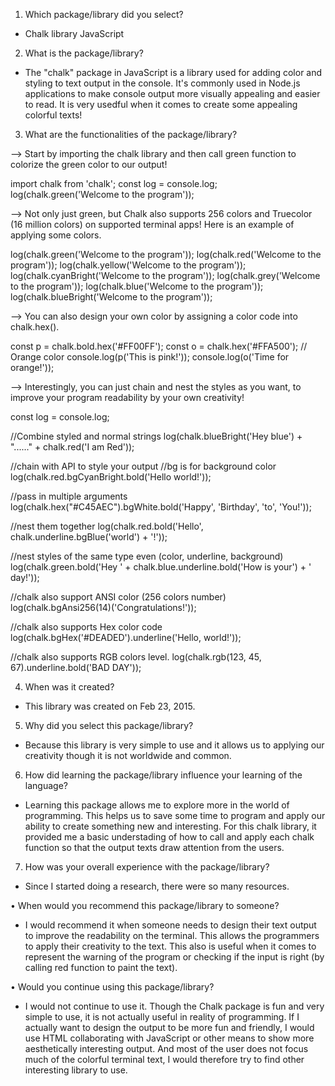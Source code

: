 1. Which package/library did you select?
- Chalk library JavaScript
  
2. What is the package/library?
- The "chalk" package in JavaScript is a library used for adding color and styling to text output in the console. It's commonly used in Node.js applications to make console output more visually appealing and easier to read. It is very usedful when it comes to create some appealing colorful texts!
 
3. What are the functionalities of the package/library?
  
--> Start by importing the chalk library and then call green function to colorize the green color to our output! 


import chalk from 'chalk';
const log = console.log;
log(chalk.green('Welcome to the program'));


--> Not only just green, but Chalk also supports 256 colors and Truecolor (16 million colors) on supported terminal apps! Here is an example of applying some colors.


log(chalk.green('Welcome to the program'));
log(chalk.red('Welcome to the program'));
log(chalk.yellow('Welcome to the program'));
log(chalk.cyanBright('Welcome to the program'));
log(chalk.grey('Welcome to the program'));
log(chalk.blue('Welcome to the program'));
log(chalk.blueBright('Welcome to the program'));


--> You can also design your own color by assigning a color code into chalk.hex(<color code>).


const p = chalk.bold.hex('#FF00FF');
const o = chalk.hex('#FFA500'); // Orange color
console.log(p('This is pink!'));
console.log(o('Time for orange!'));


--> Interestingly, you can just chain and nest the styles as you want, to improve your program readability by your own creativity!


const log = console.log;

//Combine styled and normal strings
log(chalk.blueBright('Hey blue') + "......" + chalk.red('I am Red'));

//chain with API to style your output
//bg is for background color
log(chalk.red.bgCyanBright.bold('Hello world!'));

//pass in multiple arguments
log(chalk.hex("#C45AEC").bgWhite.bold('Happy', 'Birthday', 'to', 'You!'));

//nest them together
log(chalk.red.bold('Hello', chalk.underline.bgBlue('world') + '!'));

//nest styles of the same type even (color, underline, background)
log(chalk.green.bold('Hey ' + chalk.blue.underline.bold('How is your') + ' day!'));

//chalk also support ANSI color (256 colors number)
log(chalk.bgAnsi256(14)('Congratulations!'));

//chalk also supports Hex color code
log(chalk.bgHex('#DEADED').underline('Hello, world!'));

//chalk also supports RGB colors level.
log(chalk.rgb(123, 45, 67).underline.bold('BAD DAY'));


4. When was it created?
- This library was created on Feb 23, 2015.

5. Why did you select this package/library? 
- Because this library is very simple to use and it allows us to applying our creativity though it is not worldwide and common.

6. How did learning the package/library influence your learning of the language? 
- Learning this package allows me to explore more in the world of programming. This helps us to save some time to program and apply our ability to create something new and interesting. For this chalk library, it provided me a basic understading of how to call and apply each chalk function so that the output texts draw attention from the users. 

7. How was your overall experience with the package/library?
- Since I started doing a research, there were so many resources.

• When would you recommend this package/library to someone?
- I would recommend it when someone needs to design their text output to improve the readability on the terminal. This allows the programmers to apply their creativity to the text. This also is useful when it comes to represent the warning of the program or checking if the input is right (by calling red function to paint the text).

• Would you continue using this package/library? 
- I would not continue to use it. Though the Chalk package is fun and very simple to use, it is not actually useful in reality of programming. If I actually want to design the output to be more fun and friendly, I would use HTML collaborating with JavaScript or other means to show more aesthetically interesting output. And most of the user does not focus much of the colorful terminal text, I would therefore try to find other interesting library to use.

